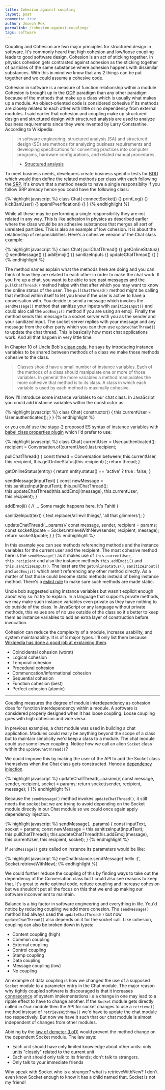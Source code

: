 ```yaml
---
title: Cohesion against coupling
layout: post
comments: true
author: Joseph Rex
permalink: /cohesion-against-coupling/
tags: software
---
```


Coupling and Cohesion are two major principles for structured design in software. It's commonly heard that high cohesion and low/loose coupling leads to good software design. Cohesion is an act of sticking together. In physics cohesion gets contrasted against adhesion as the sticking together of particles of the same substance where adhesion happens with dissimilar substances. With this in mind we know that any 2 things can be put together and we could assume a cohesive code.
<!--more-->

Cohesion in software is a measure of function relationship within a module. Cohesion is brought up in the <abbr title="Object Oriented Programming">OOP</abbr> paradigm than any other paradigm because of the methods that make up a class which is usually what makes up a module. An object-oriented code is considered cohesive if its methods are closely related to each other with little or no dependency from external modules. I said earlier that cohesion and coupling make up structured design and structured design with structured analysis are used to analyze business requirements since they were invented by Larry Constantine. According to Wikipedia:

> In software engineering, structured analysis (SA) and structured design (SD) are methods for analyzing business requirements and developing specifications for converting practices into computer programs, hardware configurations, and related manual procedures.
> - [Structured analysis][1]

To meet business needs, developers create business specific tests for <abbr title="Behavior Driven Development">BDD</abbr> which would then define the related methods per class with each following the <abbr title="Single Responsiblity Principle">SRP</abbr>. It's known that a method needs to have a single responsibilty if you follow SRP already hence you could have the following class:

{% highlight javascript %}
class Chat{
  connectSocket() {}
  printLog() {}
  kickBanUser() {}
  spamIPverification() {}
}
{% endhighlight %}

While all these may be performing a single responsibility they are not related in any way. This is like adhesion in physics as described earlier where the class would be an adhesive substances that merges all sort of unrelated particles. This is also an example of low cohesion. It is about the relationship of responsibilities. Here's a cohesive version of the Chat class example:

{% highlight javascript %}
class Chat{
  pullChatThread() {}
  getOnlineStatus() {}
  sendMessage() {}
  addEmoji() {}
  sanitizeInputs {}
  updateChatThread() {}
}
{% endhighlight %}

The method names explain what the methods here are doing and you can think of how they are related to each other in order to make the chat work. If you fire up a chat, you want to be able to see past messages and the `pullChatThread()` method helps with that after which you may want to know the online status of the user. The `pullChatThread()` method might be calling that method within itself to let you know if the user is active to have a conversation with. You decide to send a message which invokes the `sendMessage()` method that sanitize your inputs with `sanitizeInput()` and could also call the `addEmoji()` method if you are using an emoji. Finally the method sends this message to a socket server with you as the sender and your sanitized input. The socket server replies with your message and any message from the other party which you can then use `updateChatThread()` to update the chat thread. This is basically how most chat applications work. And all that happen in very little time.

In Chapter 10 of Uncle Bob's [clean code][2], he says by introducing instance variables to be shared between methods of a class we make those methods cohesive to the class.

> Classes should have a small number of instance variables. Each of the methods of a class should manipulate one or more of those variables. In general the more variables a method manipulates the more cohesive that method is to its class. A class in which each variable is used by each method is maximally cohesive.

Now I'll introduce some instance variables to our chat class. In JavaScript you could add instance variables within the constructor as:

{% highlight javascript %}
class Chat{
  constructor() {
    this.currentUser = User.authenticated();
  }
}
{% endhighlight %}

or you could use the stage-2 proposed ES syntax of instance variables with [babel class properties plugin][3] which I'd prefer to use:

{% highlight javascript %}
class Chat{
  currentUser = User.authenticated();
  recipient = Conversation.of(currentUser).last.recipient;

  pullChatThread() {
    const thread = Conversation.between(
      this.currentUser,
      this.recipient,
      this.getOnlineStatus(this.recipient)
    );
    return thread;
  }

  getOnlineStatus(entity) {
    return entity.status() == 'active' ? true : false;
  }

  sendMessage(inputText) {
    const newMessage = this.sanitizeInput(inputText);
    this.pullChatThread();
    this.updateChatThread(this.addEmoji(message), this.currentUser, this.recipient);
  }

  addEmoji() {
    // ... Some magic happens here. It's Tahiti
  }

  sanitizeInput(text) {
    text.replace(/all evil things/, 'all that glimmers');
  }

  updateChatThread(...params){
    const message, sender, recipient = params;
    const socketUpdate = Socket.retrieveWithNew(sender, recipient, message);
    return socketUpdate;
  }
}
{% endhighlight %}

In this example you can see methods referencing methods and the instance variables for the current user and the recipient. The most cohesive method here is the `sendMessage()` as it makes use of `this.currentUser`, `this.recipient` and also the instance methods `this.addEmoji()` and `this.sanitizeInput()`. The least are the `getOnlineStatus()`, `sanitizeInput()` and `addEmoji()` which aren't referencing any other method directly. As a matter of fact those could become static methods instead of being instance method. There's a [eslint rule][4] to make sure such methods are made static.

Uncle bob suggested using instance variables but wasn't explicit enough about why so I'd try to explain. In a language that supports private methods, we may make such instance variables even private as they have nothing to do outside of the class. In JavaScript or any language without private methods, this values are of no use outside of the class so it's better to keep them as instance variables to add an extra layer of construction before invocation.

Cohesion can reduce the complexity of a module, increase usability, and system maintanability. It is of 8 major types. I'll only list them because [Wikipedia has done a good job at explaining them][5].

- Coincidental cohesion (worst)
- Logical cohesion
- Temporal cohesion
- Procedural cohesion
- Communcation/informational cohesion
- Sequential cohesion
- Function cohesion (best)
- Perfect cohesion (atomic)

<hr>

Coupling measures the degree of module interdependency as cohesion does for function interdependency within a module. A software is considered properly designed when it has loose coupling. Loose coupling goes with high cohesion and vice versa.

In previous examples, a chat module was used in building a chat application. Modules could really be anything beyond the scope of a class but to maintain simplicity we'd keep a class to a module. The chat module could use some lower coupling. Notice how we call an alien `Socket` class within the `updateChatThread()`?

We could improve this by making the user of the API to add the Socket class themselves when the Chat class gets constructed. Hence a [dependency injection][8].

{% highlight javascript %}
updateChatThread(...params){
  const message, sender, recipient, socket = params;
  return socket(sender, recipient, message);
}
{% endhighlight %}

Because the `sendMessage()` method invokes `updateChatThread()`, it still needs the socket but we are trying to avoid depending on the Socket module directly in our Chat module so we could once again apply dependency injection.

{% highlight javascript %}
sendMessage(...params) {
  const inputText, socket = params;
  const newMessage = this.sanitizeInput(inputText);
  this.pullChatThread();
  this.updateChatThread(this.addEmoji(message), this.currentUser, this.recipient, socket);
}
{% endhighlight %}

If `sendMessage()` gets called on instance its parameters would be like:

{% highlight javascript %}
myChatInstance.sendMessage('hello :)', Socket.retrieveWithNew);
{% endhighlight %}

We could further reduce the coupling of this by finding ways to take out the dependency of the Conversation class but I could also see reasons to keep that. It's great to write optimal code, reduce coupling and increase cohesion but we shouldn't put all the focus on this that we end up making our software inconvenient to maintain.

Balance is a big factor in software engineering and everything in life. You'd notice by reducing coupling we add more cohesion. The `sendMessage()` method had always used the `updateChatThread()` but now `updateChatThread()` also depends on it for the socket call. Like cohesion, coupling can also be broken down in types:

- Content coupling (high)
- Common coupling
- External coupling
- Control coupling
- Stamp coupling
- Data coupling
- Message coupling (low)
- No coupling

An example of data coupling is how we changed the use of a supposed `Socket` module to a parameter entry in the Chat module. The major reason why tightly coupled software is discouraged is that it increases [connascence][6] of system implementations i.e a change in one may lead to a ripple effect to have to change another. If the `Socket` module gets directly called in `Chat` module then the API for socket changes to use a `retrieve()` method instead of `retrieveWithNew()` we'd have to update the chat module too respectively. But now we have it such that our chat module is almost independent of changes from other modules.

Abiding by the [law of demeter (LoD)][7] would prevent the method change on the dependent Socket module. The law says:

- Each unit should have only limited knowledge about other units: only units "closely" related to the current unit
- Each unit should only talk to its friends; don't talk to strangers.
- Only talk to your immediate friends

Why speak with Socket who is a stranger? what is retrieveWithNew? I don't even know Socket enough to know it has a child named that. Socket is not my friend!

[1]:https://en.wikipedia.org/wiki/Structured_analysis
[2]:https://www.amazon.com/Clean-Code-Handbook-Software-Craftsmanship/dp/0132350882
[3]:https://babeljs.io/docs/plugins/transform-class-properties/
[4]:http://eslint.org/docs/rules/class-methods-use-this
[5]:https://en.wikipedia.org/wiki/Cohesion_(computer_science)#Types_of_cohesion
[6]:https://en.wikipedia.org/wiki/Connascence_(computer_science)
[7]:https://en.wikipedia.org/wiki/Law_of_Demeter
[8]:https://en.wikipedia.org/wiki/Dependency_injection
